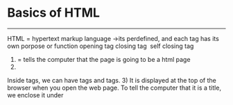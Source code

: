 # Basics of HTML
----
HTML = hypertext markup language
<tag></tag> ->its perdefined, and each tag has its own porpose or function
<tag> opening tag
</tag> closing tag
<img /> self closing tag

1) <!DOCTYPE HTML> = tells the computer that the page is going to be a html page

2) <html></html>
Inside <html> tags, we can have <head> tags and <body> tags.
3) <head>It is displayed at the top of the browser when you open the web page. To tell
the computer that it is a title, we
enclose it under <title> tags.
    - <title>
    - <style>Inside style tags, we can add styling for any content on our page.
    - <script>    

4) <body> write any kind of content inside the <body> tags in the html page.
    - <p> = paragraph
    - <h1><h2><h3>...<h6> = heading is bold(default) and has different size(1-6)
    - <a> = anchor tag (tag to create hyperlinks)
ATTRIBUTE:
-href: hypertext reference=which is used to point the tag to other pages.
    -<img> 
ATTRIBUTE:
- src: source = loction where the image is present
- width 
- height
    -<div> container which divide the code into sections
ATTRIBUTE:
 - class
 - id


# CSS- Cascading Style Sheet
used for styling

SELECTOR :
    *(universal selector)       *
    element selector        p, div, img 
    class selector           .className


# Number 
    1)BINARY (2)-> 0,1
    2)DECIMAL NUMBER (10)-> 0,1,2,3,4,5,6,7,8,9
    3)Hexadecimal number (6+10 =16)->0,1,2,3,4,5,6,7,8,9,A,B,C,D,E,F
                        A-10
                        B-11
                        C-12
                        D-13
                        E-14
                        F-15

    deci = 28 -----> hexadeci?
    28/16 => Q=1  R= 12-C
    (hexdecimal)#1C =28(decimal)
rgb(255,44,99)= #FF2C63

225/16=FF
44/16=2C
99/16=63


87=? 